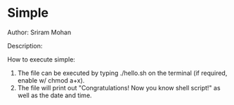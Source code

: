 # Simple

Author: Sriram Mohan

Description:

How to execute simple:
 1. The file can be executed by typing ./hello.sh on the terminal (if required, enable w/ chmod a+x).
 2. The file will print out "Congratulations! Now you know shell script!" as well as the date and time.
